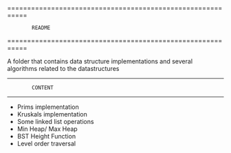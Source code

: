 ===========================================================

			README

===========================================================

A folder that contains data structure implementations
and several algorithms related to the datastructures

***********************************************************

			CONTENT

***********************************************************

- Prims implementation
- Kruskals implementation
- Some linked list operations
- Min Heap/ Max Heap
- BST Height Function
- Level order traversal

